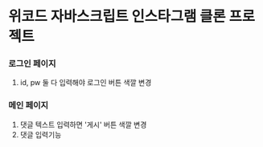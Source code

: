 # 위코드 자바스크립트 인스타그램 클론 프로젝트

### 로그인 페이지
1. id, pw 둘 다 입력해야 로그인 버튼 색깔 변경

### 메인 페이지
1. 댓글 텍스트 입력하면 '게시' 버튼 색깔 변경
2. 댓글 입력기능